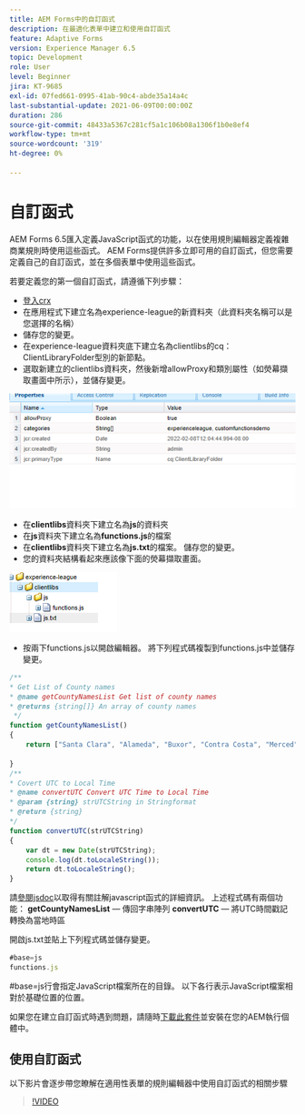 ```yaml
---
title: AEM Forms中的自訂函式
description: 在最適化表單中建立和使用自訂函式
feature: Adaptive Forms
version: Experience Manager 6.5
topic: Development
role: User
level: Beginner
jira: KT-9685
exl-id: 07fed661-0995-41ab-90c4-abde35a14a4c
last-substantial-update: 2021-06-09T00:00:00Z
duration: 286
source-git-commit: 48433a5367c281cf5a1c106b08a1306f1b0e8ef4
workflow-type: tm+mt
source-wordcount: '319'
ht-degree: 0%

---
```


# 自訂函式

AEM Forms 6.5匯入定義JavaScript函式的功能，以在使用規則編輯器定義複雜商業規則時使用這些函式。
AEM Forms提供許多立即可用的自訂函式，但您需要定義自己的自訂函式，並在多個表單中使用這些函式。

若要定義您的第一個自訂函式，請遵循下列步驟：
* [登入crx](http://localhost:4502/crx/de/index.jsp#/apps/experience-league/clientlibs)
* 在應用程式下建立名為experience-league的新資料夾（此資料夾名稱可以是您選擇的名稱）
* 儲存您的變更。
* 在experience-league資料夾底下建立名為clientlibs的cq：ClientLibraryFolder型別的新節點。
* 選取新建立的clientlibs資料夾，然後新增allowProxy和類別屬性（如熒幕擷取畫面中所示），並儲存變更。

![client-lib](assets/custom-functions.png)
* 在&#x200B;**clientlibs**&#x200B;資料夾下建立名為&#x200B;**js**&#x200B;的資料夾
* 在&#x200B;**js**&#x200B;資料夾下建立名為&#x200B;**functions.js**&#x200B;的檔案
* 在&#x200B;**clientlibs**&#x200B;資料夾下建立名為&#x200B;**js.txt**&#x200B;的檔案。 儲存您的變更。
* 您的資料夾結構看起來應該像下面的熒幕擷取畫面。

![規則編輯器](assets/folder-structure.png)

* 按兩下functions.js以開啟編輯器。
將下列程式碼複製到functions.js中並儲存變更。

```javascript
/**
* Get List of County names
* @name getCountyNamesList Get list of county names
* @returns {string[]} An array of county names
 */
function getCountyNamesList()
{
    return ["Santa Clara", "Alameda", "Buxor", "Contra Costa", "Merced"];

}
/**
* Covert UTC to Local Time
* @name convertUTC Convert UTC Time to Local Time
* @param {string} strUTCString in Stringformat
* @return {string}
*/
function convertUTC(strUTCString)
{
    var dt = new Date(strUTCString);
    console.log(dt.toLocaleString());
    return dt.toLocaleString();
}
```

請[參閱jsdoc](https://jsdoc.app/index.html)以取得有關註解javascript函式的詳細資訊。
上述程式碼有兩個功能：
**getCountyNamesList** — 傳回字串陣列
**convertUTC** — 將UTC時間戳記轉換為當地時區

開啟js.txt並貼上下列程式碼並儲存變更。

```javascript
#base=js
functions.js
```

&#x200B;#base=js行會指定JavaScript檔案所在的目錄。
以下各行表示JavaScript檔案相對於基礎位置的位置。

如果您在建立自訂函式時遇到問題，請隨時[下載此套件](assets/custom-functions.zip)並安裝在您的AEM執行個體中。

## 使用自訂函式

以下影片會逐步帶您瞭解在適用性表單的規則編輯器中使用自訂函式的相關步驟
>[!VIDEO](https://video.tv.adobe.com/v/3445852?quality=12&learn=on&captions=chi_hant)
